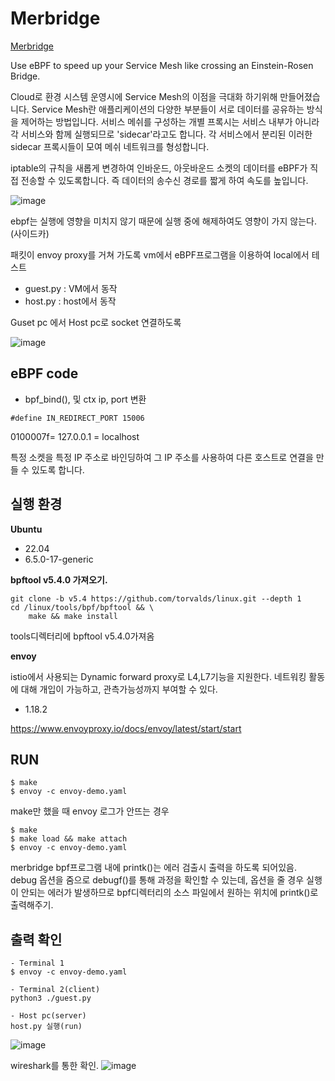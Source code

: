 # Merbridge

[Merbridge](https://github.com/merbridge/merbridge)


Use eBPF to speed up your Service Mesh like crossing an Einstein-Rosen Bridge.


Cloud로 환경 시스템 운영시에 Service Mesh의 이점을 극대화 하기위해 만들어졌습니다.
Service Mesh란 애플리케이션의 다양한 부분들이 서로 데이터를 공유하는 방식을 제어하는 방법입니다.
서비스 메쉬를 구성하는 개별 프록시는 서비스 내부가 아니라 각 서비스와 함께 실행되므로 'sidecar'라고도 합니다. 각 서비스에서 분리된 이러한 sidecar 프록시들이 모여 메쉬 네트워크를 형성합니다.

iptable의 규칙을 새롭게 변경하여 인바운드, 아웃바운드 소켓의 데이터를 eBPF가 직접 전송할 수 있도록합니다. 
즉 데이터의 송수신 경로를 짧게 하여 속도를 높입니다.

![image](https://github.com/ziguin0925/web_1/assets/117524772/46374f79-7906-4122-9c20-8d9631f88e45)

ebpf는 실행에 영향을 미치지 않기 때문에 실행 중에 해제하여도 영향이 가지 않는다.(사이드카)



패킷이 envoy proxy를 거쳐 가도록 vm에서 eBPF프로그램을 이용하여 local에서 테스트



 - guest.py : VM에서 동작
 - host.py  : host에서 동작

Guset pc 에서 Host pc로 socket 연결하도록
 
 ![image](https://github.com/ziguin0925/web_1/assets/117524772/0d409765-d868-4291-a2b6-c3c167b8578a)
 
 
 

## eBPF code
* bpf_bind(), 및 ctx ip, port 변환
```
#define IN_REDIRECT_PORT 15006

```
0100007f= 127.0.0.1 = localhost


특정 소켓을 특정 IP 주소로 바인딩하여 그 IP 주소를 사용하여 다른 호스트로 연결을 만들 수 있도록 합니다.

## 실행 환경

**Ubuntu**
- 22.04
- 6.5.0-17-generic


**bpftool v5.4.0 가져오기.**
```
git clone -b v5.4 https://github.com/torvalds/linux.git --depth 1
cd /linux/tools/bpf/bpftool && \
    make && make install
```
tools디렉터리에 bpftool v5.4.0가져옴



**envoy**

istio에서 사용되는 Dynamic forward proxy로 L4,L7기능을 지원한다.
네트워킹 활동에 대해 개입이 가능하고, 관측가능성까지 부여할 수 있다.
- 1.18.2


https://www.envoyproxy.io/docs/envoy/latest/start/start

## RUN

```
$ make
$ envoy -c envoy-demo.yaml 
```


make만 했을 때 envoy 로그가 안뜨는 경우
```
$ make
$ make load && make attach
$ envoy -c envoy-demo.yaml 
```

merbridge bpf프로그램 내에 printk()는 에러 검출시 출력을 하도록 되어있음. 
debug 옵션을 줌으로 debugf()를 통해 과정을 확인할 수 있는데, 옵션을 줄 경우 실행이 안되는 에러가 발생하므로 bpf디렉터리의 소스 파일에서 원하는 위치에 printk()로 출력해주기.



## 출력 확인 

```
- Terminal 1
$ envoy -c envoy-demo.yaml

- Terminal 2(client)
python3 ./guest.py

- Host pc(server) 
host.py 실행(run)

```
![image](https://github.com/ziguin0925/web_1/assets/117524772/ed5c2ffa-e957-40c6-93bf-64ec60ac0ac2)



wireshark를 통한 확인.
![image](https://github.com/ziguin0925/web_1/assets/117524772/7fd19ae5-9bf3-4be6-88be-cfde48e0acbf)
